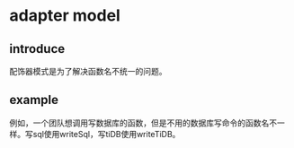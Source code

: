# adapter model
## introduce
配饰器模式是为了解决函数名不统一的问题。
## example
例如，一个团队想调用写数据库的函数，但是不用的数据库写命令的函数名不一样。写sql使用writeSql，写tiDB使用writeTiDB。